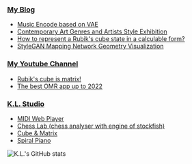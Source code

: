 <!--
**k-l-lambda/k-l-lambda** is a ✨ _special_ ✨ repository because its `README.md` (this file) appears on your GitHub profile.

Here are some ideas to get you started:

- 🔭 I’m currently working on ...
- 🌱 I’m currently learning ...
- 👯 I’m looking to collaborate on ...
- 🤔 I’m looking for help with ...
- 💬 Ask me about ...
- 📫 How to reach me: ...
- 😄 Pronouns: ...
- ⚡ Fun fact: ...
-->

### [My Blog](https://k-l-lambda.github.io/)

* [Music Encode based on VAE](https://k-l-lambda.github.io/2023/11/29/vae-based-music-encoder/)
* [Contemporary Art Genres and Artists Style Exhibition](https://k-l-lambda.github.io/2023/05/28/ai-art-styles/)
* [How to represent a Rubik's cube state in a calculable form?](https://k-l-lambda.github.io/2020/12/14/rubik-cube-notation/)
* [StyleGAN Mapping Network Geometry Visualization](https://k-l-lambda.github.io/2020/02/10/stylegan-mapping/)

### [My Youtube Channel](https://www.youtube.com/@k.l.6905)

* [Rubik's cube is matrix!](https://www.youtube.com/watch?v=vfSx63VBGxc)
* [The best OMR app up to 2022](https://www.youtube.com/watch?v=06-q7S4Giuo&t=14s)

### [K.L. Studio](https://k-l-lambda.github.io/klstudio/)

* [MIDI Web Player](https://k-l-lambda.github.io/klstudio/#/midi-player)
* [Chess Lab (chess analyser with engine of stockfish)](https://k-l-lambda.github.io/klstudio/#/chess-lab)
* [Cube & Matrix](https://k-l-lambda.github.io/klstudio/#/documents/dynamic-labeled-cube3)
* [Spiral Piano](https://k-l-lambda.github.io/klstudio/#/spiral-piano)

![K.L.'s GitHub stats](https://github-readme-stats.vercel.app/api?username=k-l-lambda&rank_icon=github&show_icons=true&hide_title=true)
